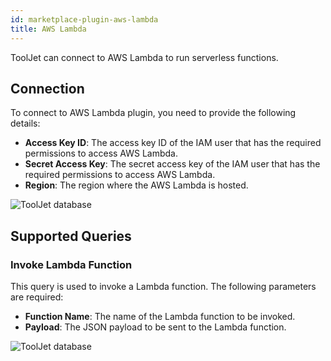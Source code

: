 ```yaml
---
id: marketplace-plugin-aws-lambda
title: AWS Lambda
---
```


ToolJet can connect to AWS Lambda to run serverless functions.

<div style={{paddingTop:'24px', paddingBottom:'24px'}}>

## Connection

To connect to AWS Lambda plugin, you need to provide the following details:

- **Access Key ID**: The access key ID of the IAM user that has the required permissions to access AWS Lambda.
- **Secret Access Key**: The secret access key of the IAM user that has the required permissions to access AWS Lambda.
- **Region**: The region where the AWS Lambda is hosted.

<div style={{textAlign: 'center'}}>
    <img style={{ border:'0', marginBottom:'15px', borderRadius:'5px', boxShadow: '0px 1px 3px rgba(0, 0, 0, 0.2)' }} className="screenshot-full img-full" src="/img/marketplace/plugins/lambda/awslambdaconfig.png" alt="ToolJet database" />
</div>

</div>

<div style={{paddingTop:'24px', paddingBottom:'24px'}}>

## Supported Queries

### Invoke Lambda Function

This query is used to invoke a Lambda function. The following parameters are required:

- **Function Name**: The name of the Lambda function to be invoked.
- **Payload**: The JSON payload to be sent to the Lambda function.

<div style={{textAlign: 'center'}}>
    <img style={{ border:'0', marginBottom:'15px', borderRadius:'5px', boxShadow: '0px 1px 3px rgba(0, 0, 0, 0.2)' }} className="screenshot-full img-full" src="/img/marketplace/plugins/lambda/lambdaquery.png" alt="ToolJet database" />
</div>

</div>